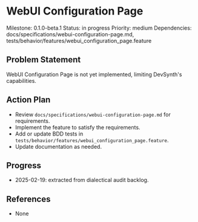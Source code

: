# WebUI Configuration Page
Milestone: 0.1.0-beta.1
Status: in progress
Priority: medium
Dependencies: docs/specifications/webui-configuration-page.md, tests/behavior/features/webui_configuration_page.feature

## Problem Statement
WebUI Configuration Page is not yet implemented, limiting DevSynth's capabilities.


## Action Plan
- Review `docs/specifications/webui-configuration-page.md` for requirements.
- Implement the feature to satisfy the requirements.
- Add or update BDD tests in `tests/behavior/features/webui_configuration_page.feature`.
- Update documentation as needed.

## Progress
- 2025-02-19: extracted from dialectical audit backlog.

## References
- None
